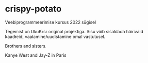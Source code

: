 # crispy-potato
Veebiprogrammeerimise kursus 2022 sügisel


Tegemist on UkuKrsr original projektiga. Sisu võib sisaldada häirivaid kaadreid, vaatamine/uudistamine omal vastutusel.





































Brothers and sisters.

Kanye West and Jay-Z in Paris

